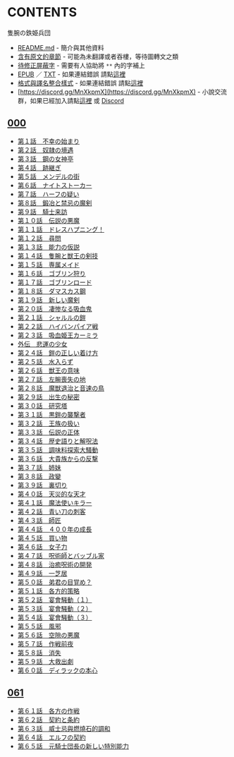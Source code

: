 # CONTENTS

隻腕の鉄姫兵団


- [README.md](README.md) - 簡介與其他資料
- [含有原文的章節](ja.md) - 可能為未翻譯或者吞樓，等待圖轉文之類
- [待修正屏蔽字](%E5%BE%85%E4%BF%AE%E6%AD%A3%E5%B1%8F%E8%94%BD%E5%AD%97.md) - 需要有人協助將 `**` 內的字補上
- [EPUB](https://gitlab.com/demonovel/epub-txt/blob/master/syosetu_out/%E9%9A%BB%E8%85%95%E3%81%AE%E9%89%84%E5%A7%AB%E5%85%B5%E5%9B%A3.epub) ／ [TXT](https://gitlab.com/demonovel/epub-txt/blob/master/syosetu_out/out/%E9%9A%BB%E8%85%95%E3%81%AE%E9%89%84%E5%A7%AB%E5%85%B5%E5%9B%A3.out.txt) - 如果連結錯誤 請點[這裡](https://gitlab.com/demonovel/epub-txt/tree/master)
- [格式與譯名整合樣式](https://github.com/bluelovers/node-novel/blob/master/lib/locales/%E9%9A%BB%E8%85%95%E3%81%AE%E9%89%84%E5%A7%AB%E5%85%B5%E5%9B%A3.ts) - 如果連結錯誤 請點[這裡](https://github.com/bluelovers/node-novel/tree/master/lib/locales)
- [https://discord.gg/MnXkpmX](https://discord.gg/MnXkpmX) - 小說交流群，如果已經加入請點[這裡](https://discordapp.com/channels/467794087769014273/467794088285175809) 或 [Discord](https://discordapp.com/channels/@me)


## [000](00000_000)

- [第１話　不幸の始まり](00000_000/00010_%E7%AC%AC%EF%BC%91%E8%A9%B1%E3%80%80%E4%B8%8D%E5%B9%B8%E3%81%AE%E5%A7%8B%E3%81%BE%E3%82%8A.txt)
- [第２話　奴隷の境遇](00000_000/00020_%E7%AC%AC%EF%BC%92%E8%A9%B1%E3%80%80%E5%A5%B4%E9%9A%B7%E3%81%AE%E5%A2%83%E9%81%87.txt)
- [第３話　鋼の女神亭](00000_000/00030_%E7%AC%AC%EF%BC%93%E8%A9%B1%E3%80%80%E9%8B%BC%E3%81%AE%E5%A5%B3%E7%A5%9E%E4%BA%AD.txt)
- [第４話　跡継ぎ](00000_000/00040_%E7%AC%AC%EF%BC%94%E8%A9%B1%E3%80%80%E8%B7%A1%E7%B6%99%E3%81%8E.txt)
- [第５話　メンデルの街](00000_000/00050_%E7%AC%AC%EF%BC%95%E8%A9%B1%E3%80%80%E3%83%A1%E3%83%B3%E3%83%87%E3%83%AB%E3%81%AE%E8%A1%97.txt)
- [第６話　ナイトストーカー](00000_000/00060_%E7%AC%AC%EF%BC%96%E8%A9%B1%E3%80%80%E3%83%8A%E3%82%A4%E3%83%88%E3%82%B9%E3%83%88%E3%83%BC%E3%82%AB%E3%83%BC.txt)
- [第７話　ハーフの疑い](00000_000/00070_%E7%AC%AC%EF%BC%97%E8%A9%B1%E3%80%80%E3%83%8F%E3%83%BC%E3%83%95%E3%81%AE%E7%96%91%E3%81%84.txt)
- [第８話　鍛冶と禁忌の魔剣](00000_000/00080_%E7%AC%AC%EF%BC%98%E8%A9%B1%E3%80%80%E9%8D%9B%E5%86%B6%E3%81%A8%E7%A6%81%E5%BF%8C%E3%81%AE%E9%AD%94%E5%89%A3.txt)
- [第９話　騎士来訪](00000_000/00090_%E7%AC%AC%EF%BC%99%E8%A9%B1%E3%80%80%E9%A8%8E%E5%A3%AB%E6%9D%A5%E8%A8%AA.txt)
- [第１０話　伝説の悪魔](00000_000/00100_%E7%AC%AC%EF%BC%91%EF%BC%90%E8%A9%B1%E3%80%80%E4%BC%9D%E8%AA%AC%E3%81%AE%E6%82%AA%E9%AD%94.txt)
- [第１１話　ドレスハプニング！](00000_000/00110_%E7%AC%AC%EF%BC%91%EF%BC%91%E8%A9%B1%E3%80%80%E3%83%89%E3%83%AC%E3%82%B9%E3%83%8F%E3%83%97%E3%83%8B%E3%83%B3%E3%82%B0%EF%BC%81.txt)
- [第１２話　尋問](00000_000/00120_%E7%AC%AC%EF%BC%91%EF%BC%92%E8%A9%B1%E3%80%80%E5%B0%8B%E5%95%8F.txt)
- [第１３話　能力の仮説](00000_000/00130_%E7%AC%AC%EF%BC%91%EF%BC%93%E8%A9%B1%E3%80%80%E8%83%BD%E5%8A%9B%E3%81%AE%E4%BB%AE%E8%AA%AC.txt)
- [第１４話　隻腕と獣王の剣技](00000_000/00140_%E7%AC%AC%EF%BC%91%EF%BC%94%E8%A9%B1%E3%80%80%E9%9A%BB%E8%85%95%E3%81%A8%E7%8D%A3%E7%8E%8B%E3%81%AE%E5%89%A3%E6%8A%80.txt)
- [第１５話　専属メイド](00000_000/00150_%E7%AC%AC%EF%BC%91%EF%BC%95%E8%A9%B1%E3%80%80%E5%B0%82%E5%B1%9E%E3%83%A1%E3%82%A4%E3%83%89.txt)
- [第１６話　ゴブリン狩り](00000_000/00160_%E7%AC%AC%EF%BC%91%EF%BC%96%E8%A9%B1%E3%80%80%E3%82%B4%E3%83%96%E3%83%AA%E3%83%B3%E7%8B%A9%E3%82%8A.txt)
- [第１７話　ゴブリンロード](00000_000/00170_%E7%AC%AC%EF%BC%91%EF%BC%97%E8%A9%B1%E3%80%80%E3%82%B4%E3%83%96%E3%83%AA%E3%83%B3%E3%83%AD%E3%83%BC%E3%83%89.txt)
- [第１８話　ダマスカス鋼](00000_000/00180_%E7%AC%AC%EF%BC%91%EF%BC%98%E8%A9%B1%E3%80%80%E3%83%80%E3%83%9E%E3%82%B9%E3%82%AB%E3%82%B9%E9%8B%BC.txt)
- [第１９話　新しい魔剣](00000_000/00190_%E7%AC%AC%EF%BC%91%EF%BC%99%E8%A9%B1%E3%80%80%E6%96%B0%E3%81%97%E3%81%84%E9%AD%94%E5%89%A3.txt)
- [第２０話　凄惨なる吸血鬼](00000_000/00200_%E7%AC%AC%EF%BC%92%EF%BC%90%E8%A9%B1%E3%80%80%E5%87%84%E6%83%A8%E3%81%AA%E3%82%8B%E5%90%B8%E8%A1%80%E9%AC%BC.txt)
- [第２１話　シャルルの鎧](00000_000/00210_%E7%AC%AC%EF%BC%92%EF%BC%91%E8%A9%B1%E3%80%80%E3%82%B7%E3%83%A3%E3%83%AB%E3%83%AB%E3%81%AE%E9%8E%A7.txt)
- [第２２話　ハイバンパイア戦](00000_000/00220_%E7%AC%AC%EF%BC%92%EF%BC%92%E8%A9%B1%E3%80%80%E3%83%8F%E3%82%A4%E3%83%90%E3%83%B3%E3%83%91%E3%82%A4%E3%82%A2%E6%88%A6.txt)
- [第２３話　吸血姫王カーミラ](00000_000/00230_%E7%AC%AC%EF%BC%92%EF%BC%93%E8%A9%B1%E3%80%80%E5%90%B8%E8%A1%80%E5%A7%AB%E7%8E%8B%E3%82%AB%E3%83%BC%E3%83%9F%E3%83%A9.txt)
- [外伝　悲運の少女](00000_000/00240_%E5%A4%96%E4%BC%9D%E3%80%80%E6%82%B2%E9%81%8B%E3%81%AE%E5%B0%91%E5%A5%B3.txt)
- [第２４話　鎧の正しい着け方](00000_000/00250_%E7%AC%AC%EF%BC%92%EF%BC%94%E8%A9%B1%E3%80%80%E9%8E%A7%E3%81%AE%E6%AD%A3%E3%81%97%E3%81%84%E7%9D%80%E3%81%91%E6%96%B9.txt)
- [第２５話　水入らず](00000_000/00260_%E7%AC%AC%EF%BC%92%EF%BC%95%E8%A9%B1%E3%80%80%E6%B0%B4%E5%85%A5%E3%82%89%E3%81%9A.txt)
- [第２６話　獣王の意味](00000_000/00270_%E7%AC%AC%EF%BC%92%EF%BC%96%E8%A9%B1%E3%80%80%E7%8D%A3%E7%8E%8B%E3%81%AE%E6%84%8F%E5%91%B3.txt)
- [第２７話　左腕喪失の地](00000_000/00280_%E7%AC%AC%EF%BC%92%EF%BC%97%E8%A9%B1%E3%80%80%E5%B7%A6%E8%85%95%E5%96%AA%E5%A4%B1%E3%81%AE%E5%9C%B0.txt)
- [第２８話　魔獣退治と音速の鳥](00000_000/00290_%E7%AC%AC%EF%BC%92%EF%BC%98%E8%A9%B1%E3%80%80%E9%AD%94%E7%8D%A3%E9%80%80%E6%B2%BB%E3%81%A8%E9%9F%B3%E9%80%9F%E3%81%AE%E9%B3%A5.txt)
- [第２９話　出生の秘密](00000_000/00300_%E7%AC%AC%EF%BC%92%EF%BC%99%E8%A9%B1%E3%80%80%E5%87%BA%E7%94%9F%E3%81%AE%E7%A7%98%E5%AF%86.txt)
- [第３０話　研究塔](00000_000/00310_%E7%AC%AC%EF%BC%93%EF%BC%90%E8%A9%B1%E3%80%80%E7%A0%94%E7%A9%B6%E5%A1%94.txt)
- [第３１話　黒鎧の襲撃者](00000_000/00320_%E7%AC%AC%EF%BC%93%EF%BC%91%E8%A9%B1%E3%80%80%E9%BB%92%E9%8E%A7%E3%81%AE%E8%A5%B2%E6%92%83%E8%80%85.txt)
- [第３２話　王族の扱い](00000_000/00330_%E7%AC%AC%EF%BC%93%EF%BC%92%E8%A9%B1%E3%80%80%E7%8E%8B%E6%97%8F%E3%81%AE%E6%89%B1%E3%81%84.txt)
- [第３３話　伝説の正体](00000_000/00340_%E7%AC%AC%EF%BC%93%EF%BC%93%E8%A9%B1%E3%80%80%E4%BC%9D%E8%AA%AC%E3%81%AE%E6%AD%A3%E4%BD%93.txt)
- [第３４話　歴史語りと解呪法](00000_000/00350_%E7%AC%AC%EF%BC%93%EF%BC%94%E8%A9%B1%E3%80%80%E6%AD%B4%E5%8F%B2%E8%AA%9E%E3%82%8A%E3%81%A8%E8%A7%A3%E5%91%AA%E6%B3%95.txt)
- [第３５話　調味料探索大騷動](00000_000/00360_%E7%AC%AC%EF%BC%93%EF%BC%95%E8%A9%B1%E3%80%80%E8%AA%BF%E5%91%B3%E6%96%99%E6%8E%A2%E7%B4%A2%E5%A4%A7%E9%A8%B7%E5%8B%95.txt)
- [第３６話　大貴族からの反撃](00000_000/00370_%E7%AC%AC%EF%BC%93%EF%BC%96%E8%A9%B1%E3%80%80%E5%A4%A7%E8%B2%B4%E6%97%8F%E3%81%8B%E3%82%89%E3%81%AE%E5%8F%8D%E6%92%83.txt)
- [第３７話　姉妹](00000_000/00380_%E7%AC%AC%EF%BC%93%EF%BC%97%E8%A9%B1%E3%80%80%E5%A7%89%E5%A6%B9.txt)
- [第３８話　政變](00000_000/00390_%E7%AC%AC%EF%BC%93%EF%BC%98%E8%A9%B1%E3%80%80%E6%94%BF%E8%AE%8A.txt)
- [第３９話　裏切り](00000_000/00400_%E7%AC%AC%EF%BC%93%EF%BC%99%E8%A9%B1%E3%80%80%E8%A3%8F%E5%88%87%E3%82%8A.txt)
- [第４０話　天災的な天才](00000_000/00410_%E7%AC%AC%EF%BC%94%EF%BC%90%E8%A9%B1%E3%80%80%E5%A4%A9%E7%81%BD%E7%9A%84%E3%81%AA%E5%A4%A9%E6%89%8D.txt)
- [第４１話　魔法使いキラー](00000_000/00420_%E7%AC%AC%EF%BC%94%EF%BC%91%E8%A9%B1%E3%80%80%E9%AD%94%E6%B3%95%E4%BD%BF%E3%81%84%E3%82%AD%E3%83%A9%E3%83%BC.txt)
- [第４２話　青い刀の刺客](00000_000/00430_%E7%AC%AC%EF%BC%94%EF%BC%92%E8%A9%B1%E3%80%80%E9%9D%92%E3%81%84%E5%88%80%E3%81%AE%E5%88%BA%E5%AE%A2.txt)
- [第４３話　師匠](00000_000/00440_%E7%AC%AC%EF%BC%94%EF%BC%93%E8%A9%B1%E3%80%80%E5%B8%AB%E5%8C%A0.txt)
- [第４４話　４００年の成長](00000_000/00450_%E7%AC%AC%EF%BC%94%EF%BC%94%E8%A9%B1%E3%80%80%EF%BC%94%EF%BC%90%EF%BC%90%E5%B9%B4%E3%81%AE%E6%88%90%E9%95%B7.txt)
- [第４５話　買い物](00000_000/00460_%E7%AC%AC%EF%BC%94%EF%BC%95%E8%A9%B1%E3%80%80%E8%B2%B7%E3%81%84%E7%89%A9.txt)
- [第４６話　女子力](00000_000/00470_%E7%AC%AC%EF%BC%94%EF%BC%96%E8%A9%B1%E3%80%80%E5%A5%B3%E5%AD%90%E5%8A%9B.txt)
- [第４７話　呪術師とバッブル家](00000_000/00480_%E7%AC%AC%EF%BC%94%EF%BC%97%E8%A9%B1%E3%80%80%E5%91%AA%E8%A1%93%E5%B8%AB%E3%81%A8%E3%83%90%E3%83%83%E3%83%96%E3%83%AB%E5%AE%B6.txt)
- [第４８話　治癒呪術の開発](00000_000/00490_%E7%AC%AC%EF%BC%94%EF%BC%98%E8%A9%B1%E3%80%80%E6%B2%BB%E7%99%92%E5%91%AA%E8%A1%93%E3%81%AE%E9%96%8B%E7%99%BA.txt)
- [第４９話　一芝居](00000_000/00500_%E7%AC%AC%EF%BC%94%EF%BC%99%E8%A9%B1%E3%80%80%E4%B8%80%E8%8A%9D%E5%B1%85.txt)
- [第５０話　弟君の目覚め？](00000_000/00510_%E7%AC%AC%EF%BC%95%EF%BC%90%E8%A9%B1%E3%80%80%E5%BC%9F%E5%90%9B%E3%81%AE%E7%9B%AE%E8%A6%9A%E3%82%81%EF%BC%9F.txt)
- [第５１話　各方的策略](00000_000/00520_%E7%AC%AC%EF%BC%95%EF%BC%91%E8%A9%B1%E3%80%80%E5%90%84%E6%96%B9%E7%9A%84%E7%AD%96%E7%95%A5.txt)
- [第５２話　宴會騒動（１）](00000_000/00530_%E7%AC%AC%EF%BC%95%EF%BC%92%E8%A9%B1%E3%80%80%E5%AE%B4%E6%9C%83%E9%A8%92%E5%8B%95%EF%BC%88%EF%BC%91%EF%BC%89.txt)
- [第５３話　宴會騒動（２）](00000_000/00540_%E7%AC%AC%EF%BC%95%EF%BC%93%E8%A9%B1%E3%80%80%E5%AE%B4%E6%9C%83%E9%A8%92%E5%8B%95%EF%BC%88%EF%BC%92%EF%BC%89.txt)
- [第５４話　宴會騒動（３）](00000_000/00550_%E7%AC%AC%EF%BC%95%EF%BC%94%E8%A9%B1%E3%80%80%E5%AE%B4%E6%9C%83%E9%A8%92%E5%8B%95%EF%BC%88%EF%BC%93%EF%BC%89.txt)
- [第５５話　風邪](00000_000/00560_%E7%AC%AC%EF%BC%95%EF%BC%95%E8%A9%B1%E3%80%80%E9%A2%A8%E9%82%AA.txt)
- [第５６話　空隙の悪魔](00000_000/00570_%E7%AC%AC%EF%BC%95%EF%BC%96%E8%A9%B1%E3%80%80%E7%A9%BA%E9%9A%99%E3%81%AE%E6%82%AA%E9%AD%94.txt)
- [第５７話　作戦前夜](00000_000/00580_%E7%AC%AC%EF%BC%95%EF%BC%97%E8%A9%B1%E3%80%80%E4%BD%9C%E6%88%A6%E5%89%8D%E5%A4%9C.txt)
- [第５８話　消失](00000_000/00590_%E7%AC%AC%EF%BC%95%EF%BC%98%E8%A9%B1%E3%80%80%E6%B6%88%E5%A4%B1.txt)
- [第５９話　大救出劇](00000_000/00600_%E7%AC%AC%EF%BC%95%EF%BC%99%E8%A9%B1%E3%80%80%E5%A4%A7%E6%95%91%E5%87%BA%E5%8A%87.txt)
- [第６０話　ディラックの本心](00000_000/00610_%E7%AC%AC%EF%BC%96%EF%BC%90%E8%A9%B1%E3%80%80%E3%83%87%E3%82%A3%E3%83%A9%E3%83%83%E3%82%AF%E3%81%AE%E6%9C%AC%E5%BF%83.txt)


## [061](00010_061)

- [第６１話　各方の作戦](00010_061/00620_%E7%AC%AC%EF%BC%96%EF%BC%91%E8%A9%B1%E3%80%80%E5%90%84%E6%96%B9%E3%81%AE%E4%BD%9C%E6%88%A6.txt)
- [第６２話　契約と条約](00010_061/00630_%E7%AC%AC%EF%BC%96%EF%BC%92%E8%A9%B1%E3%80%80%E5%A5%91%E7%B4%84%E3%81%A8%E6%9D%A1%E7%B4%84.txt)
- [第６３話　威士忌與燃燒石的調和](00010_061/00640_%E7%AC%AC%EF%BC%96%EF%BC%93%E8%A9%B1%E3%80%80%E5%A8%81%E5%A3%AB%E5%BF%8C%E8%88%87%E7%87%83%E7%87%92%E7%9F%B3%E7%9A%84%E8%AA%BF%E5%92%8C.txt)
- [第６４話　エルフの契約](00010_061/00650_%E7%AC%AC%EF%BC%96%EF%BC%94%E8%A9%B1%E3%80%80%E3%82%A8%E3%83%AB%E3%83%95%E3%81%AE%E5%A5%91%E7%B4%84.txt)
- [第６５話　元騎士団長の新しい特別能力](00010_061/00660_%E7%AC%AC%EF%BC%96%EF%BC%95%E8%A9%B1%E3%80%80%E5%85%83%E9%A8%8E%E5%A3%AB%E5%9B%A3%E9%95%B7%E3%81%AE%E6%96%B0%E3%81%97%E3%81%84%E7%89%B9%E5%88%A5%E8%83%BD%E5%8A%9B.txt)

